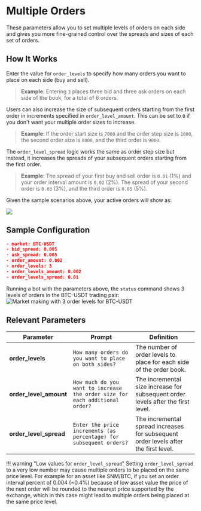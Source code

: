 # Multiple Orders

These parameters allow you to set multiple levels of orders on each side and gives you more fine-grained control over the spreads and sizes of each set of orders.

## How It Works

Enter the value for `order_levels` to specify how many orders you want to place on each side (buy and sell).

>**Example**: Entering `3` places three bid and three ask orders on each side of the book, for a total of 6 orders.

Users can also increase the size of subsequent orders starting from the first order in increments specified in `order_level_amount`. This can be set to `0` if you don't want your multiple order sizes to increase.

>**Example**: If the order start size is `7000` and the order step size is `1000`, the second order size is `8000`, and the third order is `9000`.

The `order_level_spread` logic works the same as order step size but instead, it increases the spreads of your subsequent orders starting from the first order.

>**Example**: The spread of your first buy and sell order is `0.01` (1%) and your order interval amount is `0.02` (2%). The spread of your second order is `0.03` (3%), and the third order is `0.05` (5%).

Given the sample scenarios above, your active orders will show as:

![](/assets/img/multiple_orders1.png)


## Sample Configuration

```json
- market: BTC-USDT
- bid_spread: 0.005
- ask_spread: 0.005
- order_amount: 0.002
- order_levels: 3
- order_levels_amount: 0.002
- order_levels_spread: 0.01
```

Running a bot with the parameters above, the `status` command shows 3 levels of orders in the BTC-USDT trading pair: 
![Market making with 3 order levels for BTC-USDT](/assets/img/multiple-orders.png)


## Relevant Parameters

| Parameter | Prompt | Definition |
|-----------|--------|------------|
| **order_levels** | `How many orders do you want to place on both sides?` | The number of order levels to place for each side of the order book. |
| **order_level_amount** | `How much do you want to increase the order size for each additional order?` | The incremental size increase for subsequent order levels after the first level. |
| **order_level_spread** | `Enter the price increments (as percentage) for subsequent orders?` | The incremental spread increases for subsequent order levels after the first level. |

!!! warning "Low values for `order_level_spread`"
    Setting `order_level_spread` to a very low number may cause multiple orders to be placed on the same price level. For example for an asset like SNM/BTC, if you set an order interval percent of 0.004 (~0.4%) because of low asset value the price of the next order will be rounded to the nearest price supported by the exchange, which in this case might lead to multiple orders being placed at the same price level.